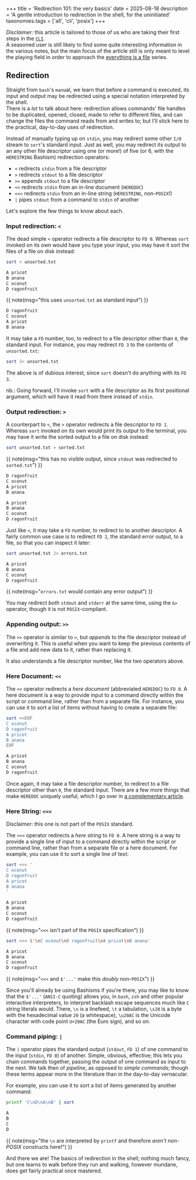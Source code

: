 +++
title = 'Redirection 101: the very basics'
date = 2025-08-18
description = 'A gentle introduction to redirection in the shell, for the uninitiated'
taxonomies.tags = ['all', 'cli', 'posix']
+++

  *Disclaimer:* this article is tailored to those of us who are taking
their first steps in the <abbr title="Command Line Interface, where I
dwell">`CLI`</abbr>.<br>
  A seasoned user is still likely to find some quite interesting information
in the various notes, but the main focus of the article still is only
meant to level the playing field in order to approach the [everything is a
file](@/posts/everything-is-a-file.md) series.

<!-- more -->

## Redirection

  Straight from `bash`'s `man`ual, we learn that before a command is executed,
its input and output may be redirected using a special notation interpreted by
the shell.<br>
  There is a *lot* to talk about here: redirection allows commands' file handles
to be duplicated, opened, closed, made to refer to different files, and can
change the files the command reads from and writes to; but I'll stick here to
the practical, day-to-day uses of redirection.

Instead of manually typing up on `stdin`, you may redirect some other `I/O`
stream to `sort`'s standard input.  Just as well, you may redirect its output
to an any other file descriptor using one (or more!) of five (or 6, with the
`HERESTRING` Bashism) redirection operators:

- `<` redirects `stdin` from a file descriptor
- `>` redirects `stdout` to a file descriptor
- `>>` appends `stdout` to a file descriptor
- `<<` redirects `stdin` from an in-line document (`HEREDOC`)
- `<<<` redirects `stdin` from an in-line string (`HERESTRING`, non-`POSIX`!)
- `|` pipes `stdout` from a command to `stdin` of another

Let's explore the few things to know about each.

### Input redirection: `<`

The dead simple `<` operator redirects a file descriptor to `FD 0`.  Whereas
`sort` invoked on its own would have you type your input, you may have it sort
the files of a file on disk instead:

<div class="grid-1-2"><div>

```sh
sort < unsorted.txt
```
```txt
A pricot
B anana
C oconut
D ragonfruit
```
{{ note(msg="this uses `unsorted.txt` as standard input") }}
</div><div>

```txt,name=unsorted.txt
D ragonfruit
C oconut
A pricot
B anana
```
</div></div>

It may take a `FD` number, too, to redirect to a file descriptor other than
`0`, the standard input.  For instance, you may redirect `FD 3`
to the contents of `unsorted.txt`:
```sh
sort 3< unsorted.txt
```

The above is of dubious interest, since `sort` doesn't do anything with its `FD
3`.

nb.: Going forward, I'll invoke `sort` with a file descriptor as its first
positional argument, which will have it read from there instead of `stdin`.

### Output redirection: `>`

A counterpart to `<`, the `>` operator redirects a file descriptor to `FD 1`.
Whereas `sort` invoked on its own would print its output to the terminal, you
may have it write the sorted output to a file on disk instead:

<div class="grid-1-2"><div style="grid-area: 1 / 1 / 2 / 3;">

```sh
sort unsorted.txt > sorted.txt
```
{{ note(msg="this has no visible output, since `stdout` was redirected to `sorted.txt`") }}
</div><div>

```txt,name=unsorted.txt
D ragonfruit
C oconut
A pricot
B anana
```
</div><div>

```txt,name=sorted.txt
A pricot
B anana
C oconut
D ragonfruit
```
</div></div>

Just like `<`, it may take a `FD` number, to redirect to to another descriptor.
A fairly common use case is to redirect `FD 2`, the standard error output, to a
file, so that you can inspect it later:

```sh
sort unsorted.txt 2> errors.txt
```
```txt
A pricot
B anana
C oconut
D ragonfruit
```
{{ note(msg="`errors.txt` would contain any error output") }}

You may redirect *both* `stdout` and `stderr` at the same time, using the `&>`
operator, though it is not `POSIX`-compliant.

### Appending output: `>>`

The `>>` operator is similar to `>`, but *appends* to the file descriptor
instead of overwriting it.  This is useful when you want to keep the previous
contents of a file and add new data to it, rather than replacing it.

It also understands a file descriptor number, like the two operators above.

### Here Document: `<<`

The `<<` operator redirects a *here document* (abbreviated `HEREDOC`) to
`FD 0`.  A here document is a way to provide input to a command directly
within the script or command line, rather than from a separate file.
For instance, you can use it to sort a list of items without having to create a
separate file:

```sh
sort <<EOF
C oconut
D ragonfruit
A pricot
B anana
EOF
```
```txt
A pricot
B anana
C oconut
D ragonfruit
```

Once again, it may take a file descriptor number, to redirect to a file
descriptor other than `0`, the standard input.  There are a few more things
that make `HEREDOC` uniquely useful, which I go over in [a complementary
article](heredoc.md).

### Here String: `<<<`

Disclaimer: this one is not part of the `POSIX` standard.

The `<<<` operator redirects a *here string* to `FD 0`.  A here string is a
way to provide a single line of input to a command directly within the script or
command line, rather than from a separate file or a here document.  For example,
you can use it to sort a single line of text:

<div class="grid-1-2"><div>

```sh
sort <<< '
C oconut
D ragonfruit
A pricot
B anana
'
```
```txt
A pricot
B anana
C oconut
D ragonfruit
```
{{ note(msg="`<<<` isn't part of the `POSIX` specification") }}
</div><div>

```sh
sort <<< $'\nC oconut\nD ragonfruit\nA pricot\nB anana'
```
```txt
A pricot
B anana
C oconut
D ragonfruit
```
{{ note(msg="`<<<` and `$'...'` make this *doubly* non-`POSIX`") }}
</div></div>

Since you'll already be using Bashisms if you're there, you may like to know
that the `$'...'` (`ANSI-C` quoting) allows you, in `bash`, `zsh` and other
popular interactive interpreters, to interpret backlash escape sequences much
like `C` string literals would.  There, `\n` is a linefeed, `\t` a tabulation,
`\x20` is a byte with the hexadecimal value `20` (a whitespace), `\u20AC` is
the Unicode character with code point `U+20AC` (the Euro sign), and so on.

### Command piping: `|`

The `|` operator pipes the standard output (`stdout`, `FD 1`) of one command to
the input (`stdin`, `FD 0`) of another.  Simple, obvious, effective; this lets
you chain commands together, passing the output of one command as input to the
next.  We talk then of *pipeline*, as opposed to *simple commands*; though these
terms appear more in the literature than in the day-to-day vernacular.

For example, you can use it to sort a list of items generated by another
command:

```sh
printf 'C\nD\nA\nB' | sort
```
```txt
A
B
C
D
```
{{ note(msg="the `\n` are interpreted by `printf` and therefore *aren't non-POSIX* constructs here!") }}

And there we are!  The basics of redirection in the shell; nothing much fancy,
but one learns to walk before they run and walking, however mundane, does get
fairly practical once mastered.
